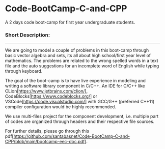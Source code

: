 # Code-BootCamp-C-and-CPP
A 2 days code boot-camp for first year undergraduate students.

### Short Description:
-----
We are going to model a couple of problems in this boot-camp through basic vector algebra and sets, its all about high school/first year level of mathematics. The problems are related to the wrong spelled words in a text file and the auto suggestions  for an incomplete word of English while typing through keyboard.

The goal of the boot-camp is to have live experience in modeling and writing a software library component  in C/C++. An IDE for C/C++ like CLion[https://www.jetbrains.com/clion/], CodeBlocks[https://www.codeblocks.org/] or VSCode[https://code.visualstudio.com/] with GCC/G++ (preferred C++11) compiler configuration would be highly recommended.

We use multi-files project for the component development, i.e. multiple part of codes are organized through headers and their respective file sources.

For further details, please go through this pdf[https://github.com/santabasnet/Code-BootCamp-C-and-CPP/blob/main/bootcamp-eec-doc.pdf].
